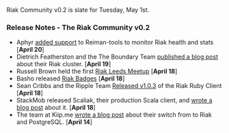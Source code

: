 Riak Community v0.2 is slate for Tuesday, May 1st. 

### Release Notes - The Riak Community v0.2

* Aphyr [added support](https://twitter.com/#!/aphyr/status/193084567169671169) to Reiman-tools to monitor Riak health and stats [**April 20**]
* Dietrich Featherston and the The Boundary Team [published a blog post](http://blog.boundary.com/2012/04/19/hungry-kobayashi-pt1/) about their Riak cluster. [**April 19**]
* Russell Brown held the first [Riak Leeds Meetup](http://www.meetup.com/Leeds-Riak/events/56443672/) [**April 18**]
* Basho released [Riak Badges](http://basho.com/blog/technical/2012/04/18/Tell-the-World-About-Riak/) [**April 18**]
* Sean Cribbs and the Ripple Team [Released v1.0.3](https://twitter.com/#!/seancribbs/status/192274645976752130) of the Riak Ruby Client [**April 18**]
* StackMob released Scaliak, their production Scala client, and [wrote a blog post](http://www.stackmob.com/2012/04/opensourcescaliak/) about it. [**April 18**]
* The team at Kiip.me [wrote a blog post](http://blog.engineering.kiip.me/post/20988881092/a-year-with-mongodb) about their switch from to Riak and PostgreSQL. [**April 14**]
